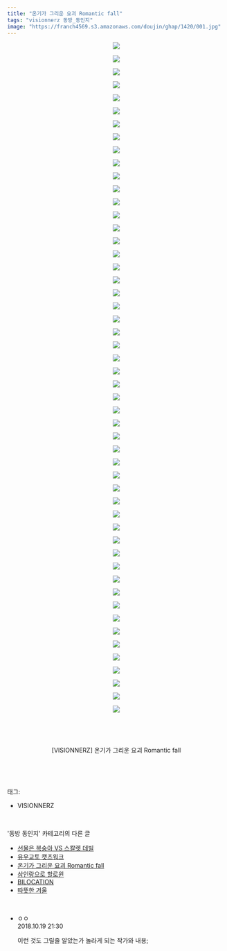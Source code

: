 ```yaml
---
title: "온기가 그리운 요괴 Romantic fall"
tags: "visionnerz 동방_동인지"
image: "https://franch4569.s3.amazonaws.com/doujin/ghap/1420/001.jpg"
---
```

<div class="article">
<p style="text-align: center; clear: none; float: none;"><img src="{{ site.imgserver2 }}/ghap/1420/001.jpg"/></p>
<p style="text-align: center; clear: none; float: none;"><img src="{{ site.imgserver2 }}/ghap/1420/002.jpg"/></p>
<p style="text-align: center; clear: none; float: none;"><img src="{{ site.imgserver2 }}/ghap/1420/003.jpg"/></p>
<p style="text-align: center; clear: none; float: none;"><img src="{{ site.imgserver2 }}/ghap/1420/004.jpg"/></p>
<p style="text-align: center; clear: none; float: none;"><img src="{{ site.imgserver2 }}/ghap/1420/005.jpg"/></p>
<p style="text-align: center; clear: none; float: none;"><img src="{{ site.imgserver2 }}/ghap/1420/006.jpg"/></p>
<p style="text-align: center; clear: none; float: none;"><img src="{{ site.imgserver2 }}/ghap/1420/007.jpg"/></p>
<p style="text-align: center; clear: none; float: none;"><img src="{{ site.imgserver2 }}/ghap/1420/008.jpg"/></p>
<p style="text-align: center; clear: none; float: none;"><img src="{{ site.imgserver2 }}/ghap/1420/009.jpg"/></p>
<p style="text-align: center; clear: none; float: none;"><img src="{{ site.imgserver2 }}/ghap/1420/010.jpg"/></p>
<p style="text-align: center; clear: none; float: none;"><img src="{{ site.imgserver2 }}/ghap/1420/011.jpg"/></p>
<p style="text-align: center; clear: none; float: none;"><img src="{{ site.imgserver2 }}/ghap/1420/012.jpg"/></p>
<p style="text-align: center; clear: none; float: none;"><img src="{{ site.imgserver2 }}/ghap/1420/013.jpg"/></p>
<p style="text-align: center; clear: none; float: none;"><img src="{{ site.imgserver2 }}/ghap/1420/014.jpg"/></p>
<p style="text-align: center; clear: none; float: none;"><img src="{{ site.imgserver2 }}/ghap/1420/015.jpg"/></p>
<p style="text-align: center; clear: none; float: none;"><img src="{{ site.imgserver2 }}/ghap/1420/016.jpg"/></p>
<p style="text-align: center; clear: none; float: none;"><img src="{{ site.imgserver2 }}/ghap/1420/017.jpg"/></p>
<p style="text-align: center; clear: none; float: none;"><img src="{{ site.imgserver2 }}/ghap/1420/018.jpg"/></p>
<p style="text-align: center; clear: none; float: none;"><img src="{{ site.imgserver2 }}/ghap/1420/019.jpg"/></p>
<p style="text-align: center; clear: none; float: none;"><img src="{{ site.imgserver2 }}/ghap/1420/020.jpg"/></p>
<p style="text-align: center; clear: none; float: none;"><img src="{{ site.imgserver2 }}/ghap/1420/021.jpg"/></p>
<p style="text-align: center; clear: none; float: none;"><img src="{{ site.imgserver2 }}/ghap/1420/022.jpg"/></p>
<p style="text-align: center; clear: none; float: none;"><img src="{{ site.imgserver2 }}/ghap/1420/023.jpg"/></p>
<p style="text-align: center; clear: none; float: none;"><img src="{{ site.imgserver2 }}/ghap/1420/024.jpg"/></p>
<p style="text-align: center; clear: none; float: none;"><img src="{{ site.imgserver2 }}/ghap/1420/025.jpg"/></p>
<p style="text-align: center; clear: none; float: none;"><img src="{{ site.imgserver2 }}/ghap/1420/026.jpg"/></p>
<p style="text-align: center; clear: none; float: none;"><img src="{{ site.imgserver2 }}/ghap/1420/027.jpg"/></p>
<p style="text-align: center; clear: none; float: none;"><img src="{{ site.imgserver2 }}/ghap/1420/028.jpg"/></p>
<p style="text-align: center; clear: none; float: none;"><img src="{{ site.imgserver2 }}/ghap/1420/029.jpg"/></p>
<p style="text-align: center; clear: none; float: none;"><img src="{{ site.imgserver2 }}/ghap/1420/030.jpg"/></p>
<p style="text-align: center; clear: none; float: none;"><img src="{{ site.imgserver2 }}/ghap/1420/031.jpg"/></p>
<p style="text-align: center; clear: none; float: none;"><img src="{{ site.imgserver2 }}/ghap/1420/032.jpg"/></p>
<p style="text-align: center; clear: none; float: none;"><img src="{{ site.imgserver2 }}/ghap/1420/033.jpg"/></p>
<p style="text-align: center; clear: none; float: none;"><img src="{{ site.imgserver2 }}/ghap/1420/034.jpg"/></p>
<p style="text-align: center; clear: none; float: none;"><img src="{{ site.imgserver2 }}/ghap/1420/035.jpg"/></p>
<p style="text-align: center; clear: none; float: none;"><img src="{{ site.imgserver2 }}/ghap/1420/036.jpg"/></p>
<p style="text-align: center; clear: none; float: none;"><img src="{{ site.imgserver2 }}/ghap/1420/037.jpg"/></p>
<p style="text-align: center; clear: none; float: none;"><img src="{{ site.imgserver2 }}/ghap/1420/038.jpg"/></p>
<p style="text-align: center; clear: none; float: none;"><img src="{{ site.imgserver2 }}/ghap/1420/039.jpg"/></p>
<p style="text-align: center; clear: none; float: none;"><img src="{{ site.imgserver2 }}/ghap/1420/040.jpg"/></p>
<p style="text-align: center; clear: none; float: none;"><img src="{{ site.imgserver2 }}/ghap/1420/041.jpg"/></p>
<p style="text-align: center; clear: none; float: none;"><img src="{{ site.imgserver2 }}/ghap/1420/042.jpg"/></p>
<p style="text-align: center; clear: none; float: none;"><img src="{{ site.imgserver2 }}/ghap/1420/043.jpg"/></p>
<p style="text-align: center; clear: none; float: none;"><img src="{{ site.imgserver2 }}/ghap/1420/044.jpg"/></p>
<p style="text-align: center; clear: none; float: none;"><img src="{{ site.imgserver2 }}/ghap/1420/045.jpg"/></p>
<p style="text-align: center; clear: none; float: none;"><img src="{{ site.imgserver2 }}/ghap/1420/046.jpg"/></p>
<p style="text-align: center; clear: none; float: none;"><img src="{{ site.imgserver2 }}/ghap/1420/047.jpg"/></p>
<p style="text-align: center; clear: none; float: none;"><img src="{{ site.imgserver2 }}/ghap/1420/048.jpg"/></p>
<p style="text-align: center; clear: none; float: none;"><img src="{{ site.imgserver2 }}/ghap/1420/049.jpg"/></p>
<p style="text-align: center; clear: none; float: none;"><img src="{{ site.imgserver2 }}/ghap/1420/050.jpg"/></p>
<p style="text-align: center; clear: none; float: none;"><img src="{{ site.imgserver2 }}/ghap/1420/051.jpg"/></p>
<p style="text-align: center; clear: none; float: none;"><img src="{{ site.imgserver2 }}/ghap/1420/052.jpg"/></p>
<p style="text-align: center; clear: none; float: none;"><br/></p>
<p style="text-align: center; clear: none; float: none;"><br/></p>
<p style="text-align: center; clear: none; float: none;">[VISIONNERZ] 온기가 그리운 요괴 Romantic fall</p>
<p><br/></p>
</div><br/>
<div class="tagTrail">
<p>태그: </p>
<ul>
<li>VISIONNERZ</li>
</ul>
</div><br/>
<div class="another">
<p>'동방 동인지' 카테고리의 다른 글</p>
<ul>
<li><a href="/ghap_1422">선물은 복숭아 VS 스칼렛 데빌</a></li>
<li><a href="/ghap_1421">유우교토 캣츠워크</a></li>
<li><a href="/ghap_1420">온기가 그리운 요괴 Romantic fall</a></li>
<li><a href="/ghap_1419">삼인랑으로 할로윈</a></li>
<li><a href="/ghap_1418">BILOCATION</a></li>
<li><a href="/ghap_1417">따뜻한 겨울</a></li>
</ul>
</div><br/>
<div class="cb_module cb_fluid">
<div class="cb_wrt cb_profile">
<div class="comment">
<ul>
<li class="cb_thumb_off" id="comment15358466">
<div class="cb_comment_area">
<div class="cb_info_area">
<div class="cb_section">
<span class="cb_nick_name">ㅇㅇ</span>
</div>
<div class="cb_section">
<span class="cb_date">2018.10.19 21:30 </span>
</div>
</div>
<div class="cb_dsc_comment">
<p class="cb_dsc">
											이런 것도 그릴줄 알았는가 놀라게 되는 작가와 내용;
										</p>
</div>
</div></li>
</ul>
</div>
</div><!-- commentList close -->
</div><br/>
